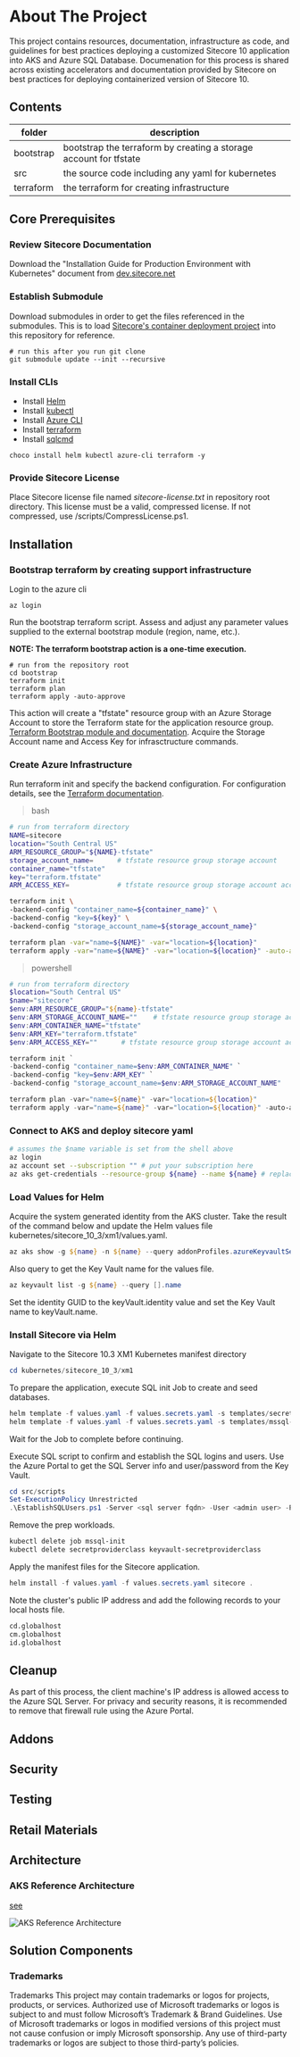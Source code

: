 <!-- ABOUT THE PROJECT -->
# About The Project
This project contains resources, documentation, infrastructure as code, and guidelines for best practices deploying a customized Sitecore 10 application into AKS and Azure SQL Database. Documenation for this process is shared across existing accelerators and documentation provided by Sitecore on best practices for deploying containerized version of Sitecore 10.

## Contents

| folder    | description |
| --------- | ----------- |
| bootstrap | bootstrap the terraform by creating a storage account for tfstate |
| src       | the source code including any yaml for kubernetes |
| terraform | the terraform for creating infrastructure |


## Core Prerequisites

### Review Sitecore Documentation

Download the "Installation Guide for Production Environment with Kubernetes" document from [dev.sitecore.net](https://dev.sitecore.net/Downloads/Sitecore_Experience_Platform/103/Sitecore_Experience_Platform_103.aspx)

### Establish Submodule

Download submodules in order to get the files referenced in the submodules. This is to load [Sitecore's container deployment project](https://github.com/Sitecore/container-deployment) into this repository for reference. 

```
# run this after you run git clone
git submodule update --init --recursive
```

### Install CLIs

* Install [Helm](https://helm.sh/docs/intro/install)
* Install [kubectl](https://kubernetes.io/docs/tasks/tools/install-kubectl-windows/#install-nonstandard-package-tools)
* Install [Azure CLI](https://learn.microsoft.com/en-us/cli/azure/install-azure-cli)
* Install [terraform](https://developer.hashicorp.com/terraform/downloads?ajs_aid=e7cb18f6-0e91-46ef-b3af-d22a83181326&product_intent=terraform)
* Install [sqlcmd](https://learn.microsoft.com/en-us/sql/tools/sqlcmd/sqlcmd-utility?view=sql-server-ver16)

```
choco install helm kubectl azure-cli terraform -y
```

### Provide Sitecore License

Place Sitecore license file named _sitecore-license.txt_ in repository root directory. This license must be a valid, compressed license. If not compressed, use /scripts/CompressLicense.ps1.

## Installation

### Bootstrap terraform by creating support infrastructure

Login to the azure cli

```
az login
```

Run the bootstrap terraform script. Assess and adjust any parameter values supplied to the external bootstrap module (region, name, etc.).

**NOTE: The terraform bootstrap action is a one-time execution.**

```
# run from the repository root
cd bootstrap
terraform init
terraform plan
terraform apply -auto-approve
```

This action will create a "tfstate" resource group with an Azure Storage Account to store the Terraform state for the application resource group. [Terraform Bootstrap module and documentation](https://github.com/ms-us-rcg-app-innovation/terraform-bootstrap). Acquire the Storage Account name and Access Key for infrasctructure commands.

### Create Azure Infrastructure

Run terraform init and specify the backend configuration. For configuration details, see the [Terraform documentation](https://developer.hashicorp.com/terraform/language/settings/backends/azurerm).

> bash

```bash
# run from terraform directory
NAME=sitecore
location="South Central US"
ARM_RESOURCE_GROUP="${NAME}-tfstate"
storage_account_name=      # tfstate resource group storage account
container_name="tfstate"
key="terraform.tfstate"
ARM_ACCESS_KEY=            # tfstate resource group storage account access key

terraform init \
-backend-config "container_name=${container_name}" \
-backend-config "key=${key}" \
-backend-config "storage_account_name=${storage_account_name}"

terraform plan -var="name=${NAME}" -var="location=${location}"
terraform apply -var="name=${NAME}" -var="location=${location}" -auto-approve
```

> powershell

```powershell
# run from terraform directory
$location="South Central US"
$name="sitecore"
$env:ARM_RESOURCE_GROUP="${name}-tfstate"
$env:ARM_STORAGE_ACCOUNT_NAME=""    # tfstate resource group storage account
$env:ARM_CONTAINER_NAME="tfstate"
$env:ARM_KEY="terraform.tfstate"
$env:ARM_ACCESS_KEY=""      # tfstate resource group storage account access key

terraform init `
-backend-config "container_name=$env:ARM_CONTAINER_NAME" `
-backend-config "key=$env:ARM_KEY" `
-backend-config "storage_account_name=$env:ARM_STORAGE_ACCOUNT_NAME"

terraform plan -var="name=${name}" -var="location=${location}"
terraform apply -var="name=${name}" -var="location=${location}" -auto-approve
```

### Connect to AKS and deploy sitecore yaml

```bash
# assumes the $name variable is set from the shell above
az login
az account set --subscription "" # put your subscription here
az aks get-credentials --resource-group ${name} --name ${name} # replace with your resource group name and cluster name
```

### Load Values for Helm

Acquire the system generated identity from the AKS cluster. Take the result of the command below and update the Helm values file kubernetes/sitecore_10_3/xm1/values.yaml. 

```powershell
az aks show -g ${name} -n ${name} --query addonProfiles.azureKeyvaultSecretsProvider.identity.clientId -o tsv
```

Also query to get the Key Vault name for the values file.

```powershell
az keyvault list -g ${name} --query [].name
```

Set the identity GUID to the keyVault.identity value and set the Key Vault name to keyVault.name.

### Install Sitecore via Helm

Navigate to the Sitecore 10.3 XM1 Kubernetes manifest directory

```powershell
cd kubernetes/sitecore_10_3/xm1
```

To prepare the application, execute SQL init Job to create and seed databases.

```powershell
helm template -f values.yaml -f values.secrets.yaml -s templates/secrets-class.yaml . | kubectl apply -f -
helm template -f values.yaml -f values.secrets.yaml -s templates/mssql-init.yaml . | kubectl apply -f -
```

Wait for the Job to complete before continuing.

Execute SQL script to confirm and establish the SQL logins and users. Use the Azure Portal to get the SQL Server info and user/password from the Key Vault.

```powershell
cd src/scripts
Set-ExecutionPolicy Unrestricted
.\EstablishSQLUsers.ps1 -Server <sql server fqdn> -User <admin user> -Password <admin password>
```

Remove the prep workloads.

```powershell
kubectl delete job mssql-init
kubectl delete secretproviderclass keyvault-secretproviderclass
```

Apply the manifest files for the Sitecore application.

```powershell
helm install -f values.yaml -f values.secrets.yaml sitecore .
```

Note the cluster's public IP address and add the following records to your local hosts file.

```bash
cd.globalhost
cm.globalhost
id.globalhost
```

## Cleanup

As part of this process, the client machine's IP address is allowed access to the Azure SQL Server. For privacy and security reasons, it is recommended to remove that firewall rule using the Azure Portal.

## Addons

## Security

## Testing

## Retail Materials

## Architecture

### AKS Reference Architecture

[see](https://learn.microsoft.com/en-us/azure/architecture/reference-architectures/containers/aks/baseline-aks)

![AKS Reference Architecture](https://learn.microsoft.com/en-us/azure/architecture/reference-architectures/containers/aks/images/baseline-architecture.svg)


## Solution Components

### Trademarks

Trademarks This project may contain trademarks or logos for projects, products, or services. Authorized use of Microsoft trademarks or logos is subject to and must follow Microsoft’s Trademark & Brand Guidelines. Use of Microsoft trademarks or logos in modified versions of this project must not cause confusion or imply Microsoft sponsorship. Any use of third-party trademarks or logos are subject to those third-party’s policies.
